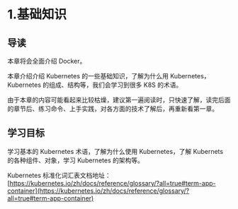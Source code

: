 # 1.基础知识

## 导读

本章将会全面介绍 Docker。

本章介绍介绍 Kubernetes 的一些基础知识，了解为什么用 Kubernetes，Kubernetes 的组成、结构等，我们会学习到很多 K8S 的术语。

由于本章的内容可能看起来比较枯燥，建议第一遍阅读时，只快速了解，读完后面的章节后、练习命令、上手实践，对各方面的技术了解后，再重新看第一章。

## 学习目标

学习基本的 Kubernetes 术语，了解为什么使用 Kubernetes，了解 Kubernets 的各种组件、对象，学习 Kubernetes 的架构等。

Kubernetes 标准化词汇表文档地址： [https://kubernetes.io/zh/docs/reference/glossary/?all=true#term-app-container](https://kubernetes.io/zh/docs/reference/glossary/?all=true#term-app-container)
